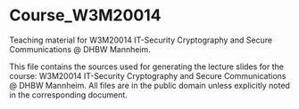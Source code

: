 # Course_W3M20014

Teaching material for W3M20014 IT-Security Cryptography and Secure Communications @ DHBW Mannheim.

This file contains the sources used for generating the lecture slides for the course: W3M20014 IT-Security Cryptography and Secure Communications @ DHBW Mannheim. All files are in the public domain unless explicitly noted in the corresponding document.
